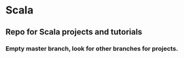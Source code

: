 # Scala
## Repo for Scala projects and tutorials

### Empty master branch, look for other branches for projects.
